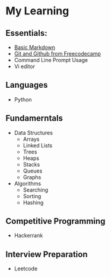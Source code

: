 # My Learning
## Essentials:
* [Basic Markdown](https://markdown-it.github.io/)
* [Git and Github from Freecodecamp](https://www.youtube.com/watch?v=RGOj5yH7evk)
* Command Line Prompt Usage
* Vi editor


## Languages
* Python

## Fundamerntals
* Data Structures
    * Arrays
    * Linked Lists
    * Trees
    * Heaps
    * Stacks
    * Queues
    * Graphs
* Algorithms
    * Searching
    * Sorting
    * Hashing

## Competitive Programming 
* Hackerrank

## Interview Preparation
* Leetcode
